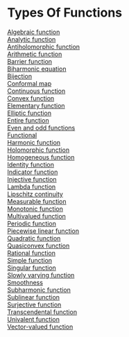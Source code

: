 # Types Of Functions
[Algebraic function](https://en.wikipedia.org/wiki/Algebraic_function)<br>
[Analytic function](https://en.wikipedia.org/wiki/Analytic_function)<br>
[Antiholomorphic function](https://en.wikipedia.org/wiki/Antiholomorphic_function)<br>
[Arithmetic function](https://en.wikipedia.org/wiki/Arithmetic_function)<br>
[Barrier function](https://en.wikipedia.org/wiki/Barrier_function)<br>
[Biharmonic equation](https://en.wikipedia.org/wiki/Biharmonic_equation)<br>
[Bijection](https://en.wikipedia.org/wiki/Bijection)<br>
[Conformal map](https://en.wikipedia.org/wiki/Conformal_map)<br>
[Continuous function](https://en.wikipedia.org/wiki/Continuous_function)<br>
[Convex function](https://en.wikipedia.org/wiki/Convex_function)<br>
[Elementary function](https://en.wikipedia.org/wiki/Elementary_function)<br>
[Elliptic function](https://en.wikipedia.org/wiki/Elliptic_function)<br>
[Entire function](https://en.wikipedia.org/wiki/Entire_function)<br>
[Even and odd functions](https://en.wikipedia.org/wiki/Even_and_odd_functions)<br>
[Functional](https://en.wikipedia.org/wiki/Functional_(mathematics))<br>
[Harmonic function](https://en.wikipedia.org/wiki/Harmonic_function)<br>
[Holomorphic function](https://en.wikipedia.org/wiki/Holomorphic_function)<br>
[Homogeneous function](https://en.wikipedia.org/wiki/Homogeneous_function)<br>
[Identity function](https://en.wikipedia.org/wiki/Identity_function)<br>
[Indicator function](https://en.wikipedia.org/wiki/Indicator_function)<br>
[Injective function](https://en.wikipedia.org/wiki/Injective_function)<br>
[Lambda function](https://en.wikipedia.org/wiki/Lambda_function)<br>
[Lipschitz continuity](https://en.wikipedia.org/wiki/Lipschitz_continuity)<br>
[Measurable function](https://en.wikipedia.org/wiki/Measurable_function)<br>
[Monotonic function](https://en.wikipedia.org/wiki/Monotonic_function)<br>
[Multivalued function](https://en.wikipedia.org/wiki/Multivalued_function)<br>
[Periodic function](https://en.wikipedia.org/wiki/Periodic_function)<br>
[Piecewise linear function](https://en.wikipedia.org/wiki/Piecewise_linear_function)<br>
[Quadratic function](https://en.wikipedia.org/wiki/Quadratic_function)<br>
[Quasiconvex function](https://en.wikipedia.org/wiki/Quasiconvex_function)<br>
[Rational function](https://en.wikipedia.org/wiki/Rational_function)<br>
[Simple function](https://en.wikipedia.org/wiki/Simple_function)<br>
[Singular function](https://en.wikipedia.org/wiki/Singular_function)<br>
[Slowly varying function](https://en.wikipedia.org/wiki/Slowly_varying_function)<br>
[Smoothness](https://en.wikipedia.org/wiki/Smoothness)<br>
[Subharmonic function](https://en.wikipedia.org/wiki/Subharmonic_function)<br>
[Sublinear function](https://en.wikipedia.org/wiki/Sublinear_function)<br>
[Surjective function](https://en.wikipedia.org/wiki/Surjective_function)<br>
[Transcendental function](https://en.wikipedia.org/wiki/Transcendental_function)<br>
[Univalent function](https://en.wikipedia.org/wiki/Univalent_function)<br>
[Vector-valued function](https://en.wikipedia.org/wiki/Vector-valued_function)<br>
